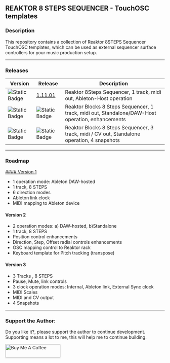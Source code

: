 ## REAKTOR 8 STEPS SEQUENCER - TouchOSC templates

### Description
This repository contains a collection of Reaktor 8STEPS Sequencer TouchOSC templates, which can be used as external sequencer surface controllers for your music production setup.

---

### Releases

| Version | Release | Description   |
| ------------ | ------------ | ------------ |
| ![Static Badge](https://img.shields.io/badge/1-green) | [1.11.01](Reaktor-8STEPS-V1/) | Reaktor 8Steps Sequencer, 1 track, midi out, Ableton-Host operation|
| ![Static Badge](https://img.shields.io/badge/2-red) | ![Static Badge](https://img.shields.io/badge/Development-red) |  Reaktor Blocks 8 Steps Sequencer, 1 track, midi out, Standalone/DAW-Host operation, enhancements |
| ![Static Badge](https://img.shields.io/badge/3-red) | ![Static Badge](https://img.shields.io/badge/Development-red) |  Reaktor Blocks 8 Steps Sequencer, 3 track, midi / CV out, Standalone operation, 4 snapshots |
 
---

### Roadmap

[#### Version 1](Reaktor-8STEPS-V1/)
- 1 operation mode: Ableton DAW-hosted
- 1 track, 8 STEPS
- 6 direction modes
- Ableton link clock
- MIDI mapping to Ableton device 	

#### Version 2
- 2 operation modes: a) DAW-hosted, b)Standalone
- 1 track, 8 STEPS
- Position control enhancements
- Direction, Step, Offset radial controls enhancements
- OSC mapping control to Reaktor rack 	
- Keyboard template for Pitch tracking (transpose)

#### Version 3
- 3 Tracks , 8 STEPS 
- Pause, Mute, link controls 
- 3 clock operation modes: Internal, Ableton link, External Sync clock
- MIDI Scales
- MIDI and CV output
- 4 Snapshots

---

### Support the Author:
<p> Do you like it?, please support the author to continue development. <br>
Supporting means a lot to me, this will help me to continue building. <p>
<a href="https://www.buymeacoffee.com/r1c4rd0" target="_blank"><img src="https://www.buymeacoffee.com/assets/img/custom_images/orange_img.png" alt="Buy Me A Coffee" style="height: 41px !important;width: 174px !important;box-shadow: 0px 3px 2px 0px rgba(190, 190, 190, 0.5) !important;-webkit-box-shadow: 0px 3px 2px 0px rgba(190, 190, 190, 0.5) !important;" ></a>


